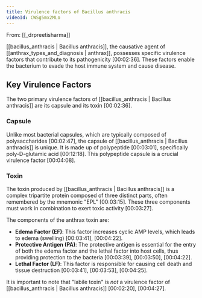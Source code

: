 ```yaml
---
title: Virulence factors of Bacillus anthracis
videoId: CWSg5mx2MLo
---
```


From: [[_drpreetisharma]] <br/> 

[[bacillus_anthracis | Bacillus anthracis]], the causative agent of [[anthrax_types_and_diagnosis | anthrax]], possesses specific virulence factors that contribute to its pathogenicity <a class="yt-timestamp" data-t="00:02:36">[00:02:36]</a>. These factors enable the bacterium to evade the host immune system and cause disease.

## Key Virulence Factors

The two primary virulence factors of [[bacillus_anthracis | Bacillus anthracis]] are its capsule and its toxin <a class="yt-timestamp" data-t="00:02:36">[00:02:36]</a>.

### Capsule

Unlike most bacterial capsules, which are typically composed of polysaccharides <a class="yt-timestamp" data-t="00:02:47">[00:02:47]</a>, the capsule of [[bacillus_anthracis | Bacillus anthracis]] is unique. It is made up of polypeptide <a class="yt-timestamp" data-t="00:03:01">[00:03:01]</a>, specifically poly-D-glutamic acid <a class="yt-timestamp" data-t="00:12:18">[00:12:18]</a>. This polypeptide capsule is a crucial virulence factor <a class="yt-timestamp" data-t="00:04:08">[00:04:08]</a>.

### Toxin

The toxin produced by [[bacillus_anthracis | Bacillus anthracis]] is a complex tripartite protein composed of three distinct parts, often remembered by the mnemonic "EPL" <a class="yt-timestamp" data-t="00:03:15">[00:03:15]</a>. These three components must work in combination to exert toxic activity <a class="yt-timestamp" data-t="00:03:27">[00:03:27]</a>.

The components of the anthrax toxin are:
*   **Edema Factor (EF)**: This factor increases cyclic AMP levels, which leads to edema (swelling) <a class="yt-timestamp" data-t="00:03:41">[00:03:41]</a>, <a class="yt-timestamp" data-t="00:04:22">[00:04:22]</a>.
*   **Protective Antigen (PA)**: The protective antigen is essential for the entry of both the edema factor and the lethal factor into host cells, thus providing protection to the bacteria <a class="yt-timestamp" data-t="00:03:39">[00:03:39]</a>, <a class="yt-timestamp" data-t="00:03:50">[00:03:50]</a>, <a class="yt-timestamp" data-t="00:04:22">[00:04:22]</a>.
*   **Lethal Factor (LF)**: This factor is responsible for causing cell death and tissue destruction <a class="yt-timestamp" data-t="00:03:41">[00:03:41]</a>, <a class="yt-timestamp" data-t="00:03:53">[00:03:53]</a>, <a class="yt-timestamp" data-t="00:04:25">[00:04:25]</a>.

It is important to note that "labile toxin" is *not* a virulence factor of [[bacillus_anthracis | Bacillus anthracis]] <a class="yt-timestamp" data-t="00:02:20">[00:02:20]</a>, <a class="yt-timestamp" data-t="00:04:27">[00:04:27]</a>.